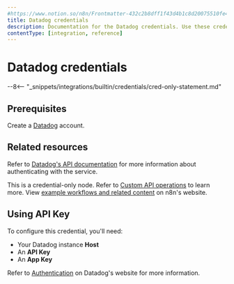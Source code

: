 ```yaml
---
#https://www.notion.so/n8n/Frontmatter-432c2b8dff1f43d4b1c8d20075510fe4
title: Datadog credentials
description: Documentation for the Datadog credentials. Use these credentials to authenticate Datadog in n8n, a workflow automation platform.
contentType: [integration, reference]
---
```

# Datadog credentials

--8<-- "_snippets/integrations/builtin/credentials/cred-only-statement.md"

## Prerequisites

Create a [Datadog](https://app.datadoghq.eu/signup) account.

## Related resources

Refer to [Datadog's API documentation](https://docs.datadoghq.com/api/latest/) for more information about authenticating with the service.

This is a credential-only node. Refer to [Custom API operations](/integrations/custom-operations.md) to learn more. View [example workflows and related content](https://n8n.io/integrations/datadog/) on n8n's website.


## Using API Key

To configure this credential, you'll need:

- Your Datadog instance **Host**
- An **API Key**
- An **App Key**
	
Refer to [Authentication](https://docs.datadoghq.com/api/latest/authentication/) on Datadog's website for more information.
